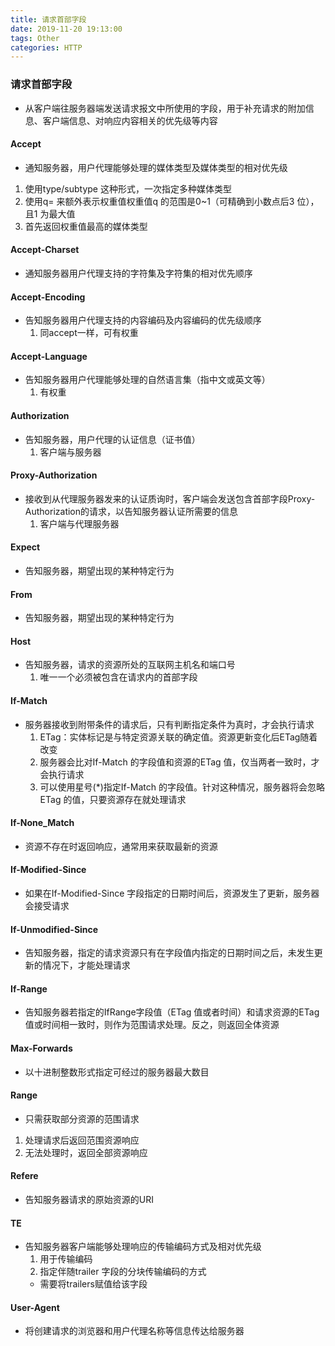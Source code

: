 ```yaml
---
title: 请求首部字段
date: 2019-11-20 19:13:00
tags: Other
categories: HTTP
---
```


### 请求首部字段
- 从客户端往服务器端发送请求报文中所使用的字段，用于补充请求的附加信息、客户端信息、对响应内容相关的优先级等内容

#### Accept
- 通知服务器，用户代理能够处理的媒体类型及媒体类型的相对优先级
 1. 使用type/subtype 这种形式，一次指定多种媒体类型
 2. 使用q= 来额外表示权重值权重值q 的范围是0~1（可精确到小数点后3 位），且1 为最大值
 3. 首先返回权重值最高的媒体类型

#### Accept-Charset
- 通知服务器用户代理支持的字符集及字符集的相对优先顺序

#### Accept-Encoding
- 告知服务器用户代理支持的内容编码及内容编码的优先级顺序
  1. 同accept一样，可有权重

#### Accept-Language
- 告知服务器用户代理能够处理的自然语言集（指中文或英文等）
  1. 有权重

#### Authorization
- 告知服务器，用户代理的认证信息（证书值）
  1. 客户端与服务器

#### Proxy-Authorization
- 接收到从代理服务器发来的认证质询时，客户端会发送包含首部字段Proxy-Authorization的请求，以告知服务器认证所需要的信息
  1. 客户端与代理服务器

#### Expect
- 告知服务器，期望出现的某种特定行为

#### From
- 告知服务器，期望出现的某种特定行为

#### Host
- 告知服务器，请求的资源所处的互联网主机名和端口号
  1. 唯一一个必须被包含在请求内的首部字段

#### If-Match
- 服务器接收到附带条件的请求后，只有判断指定条件为真时，才会执行请求
  1. ETag：实体标记是与特定资源关联的确定值。资源更新变化后ETag随着改变
  2. 服务器会比对If-Match 的字段值和资源的ETag 值，仅当两者一致时，才会执行请求
  3. 可以使用星号(\*)指定If-Match 的字段值。针对这种情况，服务器将会忽略ETag 的值，只要资源存在就处理请求

#### If-None_Match
- 资源不存在时返回响应，通常用来获取最新的资源

#### If-Modified-Since
- 如果在If-Modified-Since 字段指定的日期时间后，资源发生了更新，服务器会接受请求

#### If-Unmodified-Since
- 告知服务器，指定的请求资源只有在字段值内指定的日期时间之后，未发生更新的情况下，才能处理请求
#### If-Range
- 告知服务器若指定的IfRange字段值（ETag 值或者时间）和请求资源的ETag 值或时间相一致时，则作为范围请求处理。反之，则返回全体资源

#### Max-Forwards
- 以十进制整数形式指定可经过的服务器最大数目

#### Range
- 只需获取部分资源的范围请求
 1. 处理请求后返回范围资源响应
 2. 无法处理时，返回全部资源响应

#### Refere
- 告知服务器请求的原始资源的URI

#### TE
- 告知服务器客户端能够处理响应的传输编码方式及相对优先级
  1. 用于传输编码
  2. 指定伴随trailer 字段的分块传输编码的方式
    - 需要将trailers赋值给该字段

#### User-Agent
- 将创建请求的浏览器和用户代理名称等信息传达给服务器
